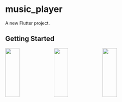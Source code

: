 # music_player

A new Flutter project.

## Getting Started
<p>
<img src="https://github.com//music_player/assets/119857263/d5c8820b-5a1b-442d-8dd8-a34025d6e331" height="20%" width="30%" >
<img src="https://github.com//music_player/assets/119857263/69fb360f-77dd-4a5b-9e9c-2fa777d6bfa2" height="20%" width="30%" >
<img src="https://github.com//music_player/assets/119857263/22544bf4-d54a-4aef-bfe2-d002530a042e" height="20%" width="30%" >

</p>
